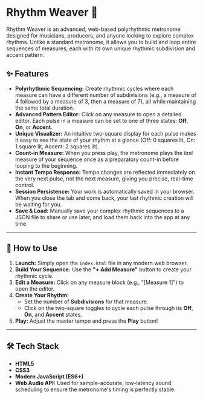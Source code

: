 # Rhythm Weaver 🎵

Rhythm Weaver is an advanced, web-based polyrhythmic metronome designed for musicians, producers, and anyone looking to explore complex rhythms. Unlike a standard metronome, it allows you to build and loop entire sequences of measures, each with its own unique rhythmic subdivision and accent pattern.



## ✨ Features

* **Polyrhythmic Sequencing:** Create rhythmic cycles where each measure can have a different number of subdivisions (e.g., a measure of 4 followed by a measure of 3, then a measure of 7), all while maintaining the same total duration.
* **Advanced Pattern Editor:** Click on any measure to open a detailed editor. Each pulse in a measure can be set to one of three states: **Off**, **On**, or **Accent**.
* **Unique Visualizer:** An intuitive two-square display for each pulse makes it easy to see the state of your rhythm at a glance (Off: 0 squares lit, On: 1 square lit, Accent: 2 squares lit).
* **Count-in Measure:** When you press play, the metronome plays the *last* measure of your sequence once as a preparatory count-in before looping to the beginning.
* **Instant Tempo Response:** Tempo changes are reflected immediately on the very next pulse, not the next measure, giving you precise, real-time control.
* **Session Persistence:** Your work is automatically saved in your browser. When you close the tab and come back, your last rhythmic creation will be waiting for you.
* **Save & Load:** Manually save your complex rhythmic sequences to a JSON file to share or use later, and load them back into the app at any time.

---
## 🚀 How to Use

1.  **Launch:** Simply open the `index.html` file in any modern web browser.
2.  **Build Your Sequence:** Use the **"+ Add Measure"** button to create your rhythmic cycle.
3.  **Edit a Measure:** Click on any measure block (e.g., "[Measure 1]") to open the editor.
4.  **Create Your Rhythm:**
    * Set the number of **Subdivisions** for that measure.
    * Click on the two-square toggles to cycle each pulse through its **Off**, **On**, and **Accent** states.
5.  **Play:** Adjust the master tempo and press the **Play** button!

---
## 🛠️ Tech Stack

* **HTML5**
* **CSS3**
* **Modern JavaScript (ES6+)**
* **Web Audio API:** Used for sample-accurate, low-latency sound scheduling to ensure the metronome's timing is perfectly stable.